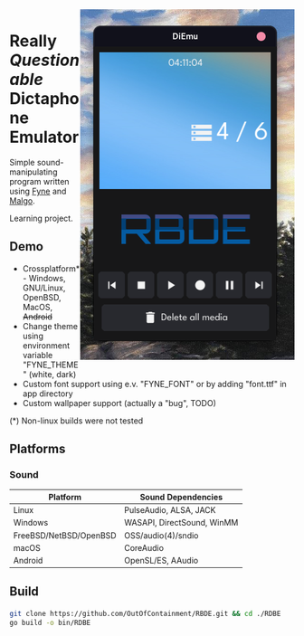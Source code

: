 <img src="images/Preview.png" align="Right">

# Really _Questionable_ Dictaphone Emulator
Simple sound-manipulating program written using [Fyne](https://github.com/fyne-io/fyne) and [Malgo](https://github.com/gen2brain/malgo).

Learning project.
## Demo
- Crossplatform* - Windows, GNU/Linux, OpenBSD, MacOS, <s>Android</s>
- Change theme using environment variable "FYNE_THEME" (white, dark)
- Custom font support using e.v. "FYNE_FONT" or by adding "font.ttf" in app directory
- Custom wallpaper support (actually a "bug", TODO)

(*) Non-linux builds were not tested

## Platforms
### Sound
| Platform | Sound Dependencies |
|--|--|
| Linux | PulseAudio, ALSA, JACK |
| Windows | WASAPI, DirectSound, WinMM |
| FreeBSD/NetBSD/OpenBSD | OSS/audio(4)/sndio |
| macOS | CoreAudio |
| Android | OpenSL/ES, AAudio |

## Build
```sh
git clone https://github.com/OutOfContainment/RBDE.git && cd ./RDBE
go build -o bin/RDBE
```
